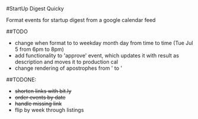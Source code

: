 #StartUp Digest Quicky

Format events for startup digest from a google calendar feed

##TODO

 * change when format to to weekday month day from time to time (Tue Jul 5 from 6pm to 8pm)
 * add functionality to 'approve' event, which updates it with result as description and moves it to production cal
 * change rendering of apostrophes from &#39; to '

##TODONE:

 * ~~shorten links with bit.ly~~
 * ~~order events by date~~
 * ~~handle missing link~~
 * flip by week through listings

